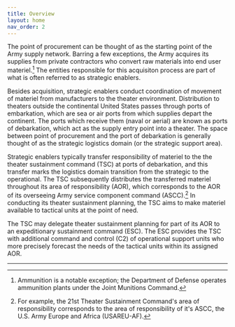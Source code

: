 ```yaml
---
title: Overview
layout: home
nav_order: 2
---
```


The point of procurement can be thought of as the starting point of the Army supply network. Barring a few exceptions, the Army acquires its supplies from private contractors who convert raw materials into end user materiel.[^1] The entities responsible for this acquisiton process are part of what is often referred to as strategic enablers.

Besides acquisition, strategic enablers conduct coordination of movement of materiel from manufacturers to the theater environment. Distribution to theaters outside the continental United States passes through ports of embarkation, which are sea or air ports from which supplies depart the continent. The ports which receive them (naval or aerial) are known as ports of debarkation, which act as the supply entry point into a theater. The space between point of procurement and the port of debarkation is generally thought of as the strategic logistics domain (or the strategic support area).

Strategic enablers typically transfer responsibility of materiel to the the theater sustainment command (TSC) at ports of debarkation, and this transfer marks the logistics domain transition from the strategic to the operational. The TSC subsequently distributes the transferred materiel throughout its area of responsibility (AOR), which corresponds to the AOR of its overseeing Army service component command (ASCC).[^2] In conducting its theater sustainment planning, the TSC aims to make materiel available to tactical units at the point of need.

The TSC may delegate theater sustainment planning for part of its AOR to an expeditionary sustainment command (ESC). The ESC provides the TSC with additional command and control (C2) of operational support units who more precisely forecast the needs of the tactical units within its assigned AOR.  



----

[^1]: Ammunition is a notable exception; the Department of Defense operates ammunition plants under the Joint Munitions Command.
[^2]: For example, the 21st Theater Sustainment Command's area of responsibility corresponds to the area of responsibility of it's ASCC, the U.S. Army Europe and Africa (USAREU-AF).
